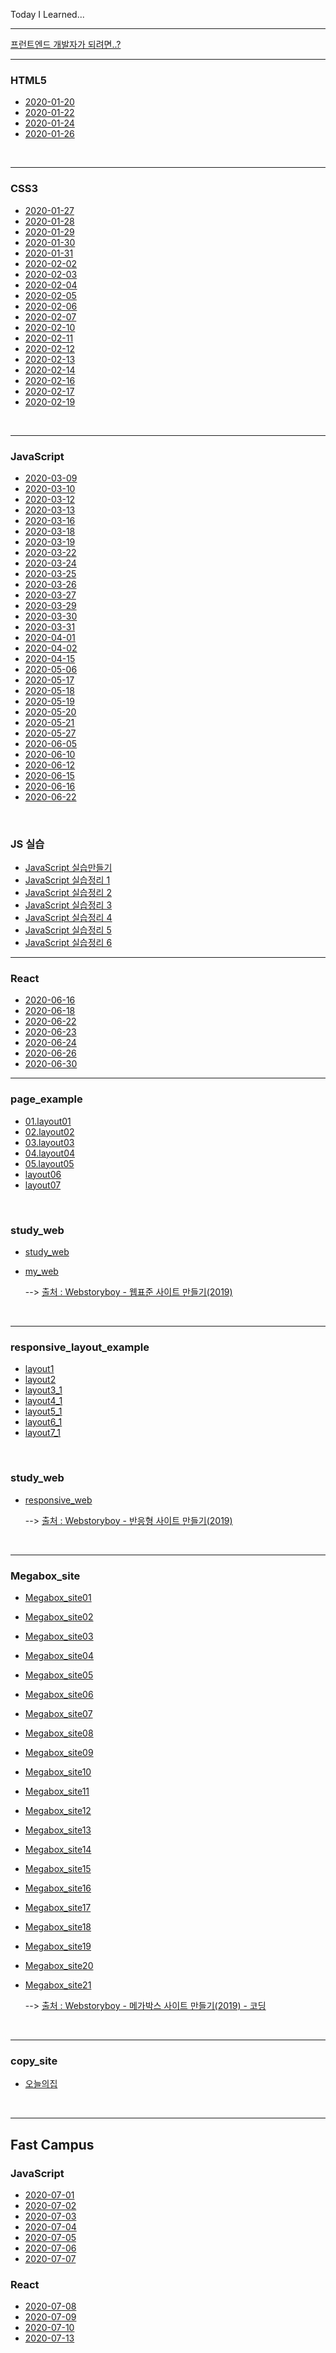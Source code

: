 

Today I Learned...

-----------

[프런트엔드 개발자가 되려면..?](https://github.com/cjdtjr6rl/TIL/blob/master/프런트엔드개발자.md)

-------------

### HTML5

* [2020-01-20](https://github.com/cjdtjr6rl/TIL/blob/master/HTML5/20200120.md)
* [2020-01-22](https://github.com/cjdtjr6rl/TIL/blob/master/HTML5/20200122.md)
* [2020-01-24](https://github.com/cjdtjr6rl/TIL/blob/master/HTML5/20200124.md)
* [2020-01-26](https://github.com/cjdtjr6rl/TIL/blob/master/HTML5/20200126.md)

<br/>

-------------

### CSS3

- [2020-01-27](https://github.com/cjdtjr6rl/TIL/blob/master/CSS3/20200127.md)
- [2020-01-28](https://github.com/cjdtjr6rl/TIL/blob/master/CSS3/20200128.md)
- [2020-01-29](https://github.com/cjdtjr6rl/TIL/blob/master/CSS3/20200129.md)
- [2020-01-30](https://github.com/cjdtjr6rl/TIL/blob/master/CSS3/20200130.md)
- [2020-01-31](https://github.com/cjdtjr6rl/TIL/blob/master/CSS3/20200131.md)
- [2020-02-02](https://github.com/cjdtjr6rl/TIL/blob/master/CSS3/20200202.md)
- [2020-02-03](https://github.com/cjdtjr6rl/TIL/blob/master/CSS3/20200203.md)
- [2020-02-04](https://github.com/cjdtjr6rl/TIL/blob/master/CSS3/20200204.md)
- [2020-02-05](https://github.com/cjdtjr6rl/TIL/blob/master/CSS3/20200205.md)
- [2020-02-06](https://github.com/cjdtjr6rl/TIL/blob/master/CSS3/20200206.md)
- [2020-02-07](https://github.com/cjdtjr6rl/TIL/blob/master/CSS3/20200207.md)
- [2020-02-10](https://github.com/cjdtjr6rl/TIL/blob/master/CSS3/20200210.md)
- [2020-02-11](https://github.com/cjdtjr6rl/TIL/blob/master/CSS3/20200211.md)
- [2020-02-12](https://github.com/cjdtjr6rl/TIL/blob/master/CSS3/20200212.md)
- [2020-02-13](https://github.com/cjdtjr6rl/TIL/blob/master/CSS3/20200213.md)
- [2020-02-14](https://github.com/cjdtjr6rl/TIL/blob/master/CSS3/20200214.md)
- [2020-02-16](https://github.com/cjdtjr6rl/TIL/blob/master/CSS3/20200216.md)
- [2020-02-17](https://github.com/cjdtjr6rl/TIL/blob/master/CSS3/20200217.md)
- [2020-02-19](https://github.com/cjdtjr6rl/TIL/blob/master/CSS3/20200219.md)

<br/>

---

### JavaScript

- [2020-03-09](https://github.com/cjdtjr6rl/TIL/blob/master/JavaScript/20200309.md)
- [2020-03-10](https://github.com/cjdtjr6rl/TIL/blob/master/JavaScript/20200310.md)
- [2020-03-12](https://github.com/cjdtjr6rl/TIL/blob/master/JavaScript/20200312.md)
- [2020-03-13](https://github.com/cjdtjr6rl/TIL/blob/master/JavaScript/20200313.md)
- [2020-03-16](https://github.com/cjdtjr6rl/TIL/blob/master/JavaScript/20200316.md)
- [2020-03-18](https://github.com/cjdtjr6rl/TIL/blob/master/JavaScript/20200318.md)
- [2020-03-19](https://github.com/cjdtjr6rl/TIL/blob/master/JavaScript/20200319.md)
- [2020-03-22](https://github.com/cjdtjr6rl/TIL/blob/master/JavaScript/20200322.md)
- [2020-03-24](https://github.com/cjdtjr6rl/TIL/blob/master/JavaScript/20200324.md)
- [2020-03-25](https://github.com/cjdtjr6rl/TIL/blob/master/JavaScript/20200325.md)
- [2020-03-26](https://github.com/cjdtjr6rl/TIL/blob/master/JavaScript/20200326.md)
- [2020-03-27](https://github.com/cjdtjr6rl/TIL/blob/master/JavaScript/20200327.md)
- [2020-03-29](https://github.com/cjdtjr6rl/TIL/blob/master/JavaScript/20200329.md)
- [2020-03-30](https://github.com/cjdtjr6rl/TIL/blob/master/JavaScript/20200330.md)
- [2020-03-31](https://github.com/cjdtjr6rl/TIL/blob/master/JavaScript/20200331.md)
- [2020-04-01](https://github.com/cjdtjr6rl/TIL/blob/master/JavaScript/20200401.md)
- [2020-04-02](https://github.com/cjdtjr6rl/TIL/blob/master/JavaScript/20200402.md)
- [2020-04-15](https://github.com/cjdtjr6rl/TIL/blob/master/JavaScript/20200415.md)
- [2020-05-06](https://github.com/cjdtjr6rl/TIL/blob/master/JavaScript/20200506.md)
- [2020-05-17](https://github.com/cjdtjr6rl/TIL/blob/master/JavaScript/20200517.md)
- [2020-05-18](https://github.com/cjdtjr6rl/TIL/blob/master/JavaScript/20200518.md)
- [2020-05-19](https://github.com/cjdtjr6rl/TIL/blob/master/JavaScript/20200519.md)
- [2020-05-20](https://github.com/cjdtjr6rl/TIL/blob/master/JavaScript/20200520.md)
- [2020-05-21](https://github.com/cjdtjr6rl/TIL/blob/master/JavaScript/20200521.md)
- [2020-05-27](https://github.com/cjdtjr6rl/TIL/blob/master/JavaScript/20200527.md)
- [2020-06-05](https://github.com/cjdtjr6rl/TIL/blob/master/JavaScript/20200605.md)
- [2020-06-10](https://github.com/cjdtjr6rl/TIL/blob/master/JavaScript/20200610.md)
- [2020-06-12](https://github.com/cjdtjr6rl/TIL/blob/master/JavaScript/20200612.md)
- [2020-06-15](https://github.com/cjdtjr6rl/TIL/blob/master/JavaScript/20200615.md)
- [2020-06-16](https://github.com/cjdtjr6rl/TIL/blob/master/JavaScript/20200616.md)
- [2020-06-22](https://github.com/cjdtjr6rl/TIL/blob/master/JavaScript/20200622.md)

<br/>

### JS 실습

- [JavaScript 실습만들기](https://github.com/cjdtjr6rl/TIL/blob/master/JavaScript/JS_study)
- [JavaScript 실습정리 1](https://github.com/cjdtjr6rl/TIL/blob/master/JavaScript/JS_study/js_note1.md)
- [JavaScript 실습정리 2](https://github.com/cjdtjr6rl/TIL/blob/master/JavaScript/JS_study/js_note2.md)
- [JavaScript 실습정리 3](https://github.com/cjdtjr6rl/TIL/blob/master/JavaScript/JS_study/js_note3.md)
- [JavaScript 실습정리 4](https://github.com/cjdtjr6rl/TIL/blob/master/JavaScript/JS_study/js_note4.md)
- [JavaScript 실습정리 5](https://github.com/cjdtjr6rl/TIL/blob/master/JavaScript/JS_study/js_note5.md)
- [JavaScript 실습정리 6](https://github.com/cjdtjr6rl/TIL/blob/master/JavaScript/JS_study/js_note6.md)

---

### React

- [2020-06-16](https://github.com/cjdtjr6rl/TIL/blob/master/React/20200616.md)
- [2020-06-18](https://github.com/cjdtjr6rl/TIL/blob/master/React/20200618.md)
- [2020-06-22](https://github.com/cjdtjr6rl/TIL/blob/master/React/20200622.md)
- [2020-06-23](https://github.com/cjdtjr6rl/TIL/blob/master/React/20200623.md)
- [2020-06-24](https://github.com/cjdtjr6rl/TIL/blob/master/React/20200624.md)
- [2020-06-26](https://github.com/cjdtjr6rl/TIL/blob/master/React/20200626.md)
- [2020-06-30](https://github.com/cjdtjr6rl/TIL/blob/master/React/20200630.md)

---

### page_example

- [01.layout01](https://github.com/cjdtjr6rl/TIL/blob/master/personal_study/page_example/01.layout01.html)
- [02.layout02](https://github.com/cjdtjr6rl/TIL/blob/master/personal_study/page_example/02.layout02.html)
- [03.layout03](https://github.com/cjdtjr6rl/TIL/blob/master/personal_study/page_example/03.layout03.html)
- [04.layout04](https://github.com/cjdtjr6rl/TIL/blob/master/personal_study/page_example/04.layout04.html)
- [05.layout05](https://github.com/cjdtjr6rl/TIL/blob/master/personal_study/page_example/05.layout05.html)
- [layout06](https://github.com/cjdtjr6rl/TIL/blob/master/personal_study/page_example/layout06.html)
- [layout07](https://github.com/cjdtjr6rl/TIL/blob/master/personal_study/page_example/layout07.html)

<br/>

### study_web

- [study_web](https://github.com/cjdtjr6rl/TIL/tree/master/personal_study/web)

- [my_web](http://cjdtjr6rl.dothome.co.kr/web/index.html)

  --> [출처 : Webstoryboy - 웹표준 사이트 만들기(2019)](https://www.youtube.com/playlist?list=PL4UVBBIc6giKixok-bC7XVEx0ZFsngr5Z)

<br/>

---

### responsive_layout_example

- [layout1](https://github.com/cjdtjr6rl/TIL/blob/master/personal_study/responsive/layout1.html)
- [layout2](https://github.com/cjdtjr6rl/TIL/blob/master/personal_study/responsive/layout2.html)
- [layout3_1](https://github.com/cjdtjr6rl/TIL/blob/master/personal_study/responsive/layout3_1.html)
- [layout4_1](https://github.com/cjdtjr6rl/TIL/blob/master/personal_study/responsive/layout4_1.html)
- [layout5_1](https://github.com/cjdtjr6rl/TIL/blob/master/personal_study/responsive/layout5_1.html)
- [layout6_1](https://github.com/cjdtjr6rl/TIL/blob/master/personal_study/responsive/layout6_1.html)
- [layout7_1](https://github.com/cjdtjr6rl/TIL/blob/master/personal_study/responsive/layout7_1.html)

<br/>

### study_web

- [responsive_web](https://github.com/cjdtjr6rl/TIL/blob/master/personal_study/responsive/html5/index.html)

  --> [출처 : Webstoryboy - 반응형 사이트 만들기(2019)](https://www.youtube.com/playlist?list=PL4UVBBIc6giL7ygRa-P7UExEKqZgx4t9K)

<br/>

---

### Megabox_site

- [Megabox_site01](https://github.com/cjdtjr6rl/TIL/blob/master/personal_study/mega/index01.html)

- [Megabox_site02](https://github.com/cjdtjr6rl/TIL/blob/master/personal_study/mega/index02.html)

- [Megabox_site03](https://github.com/cjdtjr6rl/TIL/blob/master/personal_study/mega/index03.html)

- [Megabox_site04](https://github.com/cjdtjr6rl/TIL/blob/master/personal_study/mega/index04.html)

- [Megabox_site05](https://github.com/cjdtjr6rl/TIL/blob/master/personal_study/mega/index05.html)

- [Megabox_site06](https://github.com/cjdtjr6rl/TIL/blob/master/personal_study/mega/index06.html)

- [Megabox_site07](https://github.com/cjdtjr6rl/TIL/blob/master/personal_study/mega/index07.html)

- [Megabox_site08](https://github.com/cjdtjr6rl/TIL/blob/master/personal_study/mega/index08.html)

- [Megabox_site09](https://github.com/cjdtjr6rl/TIL/blob/master/personal_study/mega/index09.html)

- [Megabox_site10](https://github.com/cjdtjr6rl/TIL/blob/master/personal_study/mega/index10.html)

- [Megabox_site11](https://github.com/cjdtjr6rl/TIL/blob/master/personal_study/mega/index11.html)

- [Megabox_site12](https://github.com/cjdtjr6rl/TIL/blob/master/personal_study/mega/index12.html)

- [Megabox_site13](https://github.com/cjdtjr6rl/TIL/blob/master/personal_study/mega/index13.html)

- [Megabox_site14](https://github.com/cjdtjr6rl/TIL/blob/master/personal_study/mega/index14.html)

- [Megabox_site15](https://github.com/cjdtjr6rl/TIL/blob/master/personal_study/mega/index15.html)

- [Megabox_site16](https://github.com/cjdtjr6rl/TIL/blob/master/personal_study/mega/index16.html)

- [Megabox_site17](https://github.com/cjdtjr6rl/TIL/blob/master/personal_study/mega/index17.html)

- [Megabox_site18](https://github.com/cjdtjr6rl/TIL/blob/master/personal_study/mega/index18.html)

- [Megabox_site19](https://github.com/cjdtjr6rl/TIL/blob/master/personal_study/mega/index19.html)

- [Megabox_site20](https://github.com/cjdtjr6rl/TIL/blob/master/personal_study/mega/index20.html)

- [Megabox_site21](https://github.com/cjdtjr6rl/TIL/blob/master/personal_study/mega/index21.html)

  --> [출처 : Webstoryboy - 메가박스 사이트 만들기(2019) - 코딩](https://www.youtube.com/playlist?list=PL4UVBBIc6giLfFeY-8w5PWJ6z7iFoVu6G)

<br/>

---

### copy_site

- [오늘의집](https://github.com/cjdtjr6rl/TIL/tree/master/personal_study/my_house)

<br/>

---

## Fast Campus

### JavaScript

- [2020-07-01](https://github.com/cjdtjr6rl/TIL/blob/master/Fast_Campus/JavaScript/20200701.md)
- [2020-07-02](https://github.com/cjdtjr6rl/TIL/blob/master/Fast_Campus/JavaScript/20200702.md)
- [2020-07-03](https://github.com/cjdtjr6rl/TIL/blob/master/Fast_Campus/JavaScript/20200703.md)
- [2020-07-04](https://github.com/cjdtjr6rl/TIL/blob/master/Fast_Campus/JavaScript/20200704.md)
- [2020-07-05](https://github.com/cjdtjr6rl/TIL/blob/master/Fast_Campus/JavaScript/20200705.md)
- [2020-07-06](https://github.com/cjdtjr6rl/TIL/blob/master/Fast_Campus/JavaScript/20200706.md)
- [2020-07-07](https://github.com/cjdtjr6rl/TIL/blob/master/Fast_Campus/JavaScript/20200707.md)

### React

- [2020-07-08](https://github.com/cjdtjr6rl/TIL/blob/master/Fast_Campus/React/20200708.md)
- [2020-07-09](https://github.com/cjdtjr6rl/TIL/blob/master/Fast_Campus/React/20200709.md)
- [2020-07-10](https://github.com/cjdtjr6rl/TIL/blob/master/Fast_Campus/React/20200710.md)
- [2020-07-13](https://github.com/cjdtjr6rl/TIL/blob/master/Fast_Campus/React/20200713.md)

